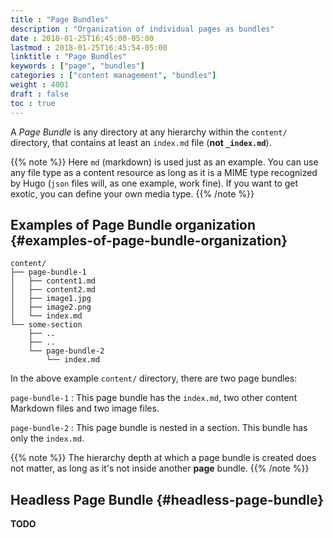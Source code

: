 ```yaml
---
title : "Page Bundles"
description : "Organization of individual pages as bundles"
date : 2018-01-25T16:45:00-05:00
lastmod : 2018-01-25T16:45:54-05:00
linktitle : "Page Bundles"
keywords : ["page", "bundles"]
categories : ["content management", "bundles"]
weight : 4001
draft : false
toc : true
---
```


A _Page Bundle_ is any directory at any hierarchy within the
`content/` directory, that contains at least an `index.md` file (**not
`_index.md`**).

{{% note %}}
Here `md` (markdown) is used just as an example. You can use any file
type as a content resource as long as it is a MIME type recognized by
Hugo (`json` files will, as one example, work fine). If you want to
get exotic, you can define your own media type.
{{% /note %}}


## Examples of Page Bundle organization {#examples-of-page-bundle-organization}

```text
content/
├── page-bundle-1
│   ├── content1.md
│   ├── content2.md
│   ├── image1.jpg
│   ├── image2.png
│   └── index.md
└── some-section
    ├── ..
    ├── ..
    └── page-bundle-2
        └── index.md
```

In the above example `content/` directory, there are two page bundles:

`page-bundle-1`
: This page bundle has the `index.md`, two other
    content Markdown files and two image files.

`page-bundle-2`
: This page bundle is nested in a section. This
    bundle has only the `index.md`.

{{% note %}}
The hierarchy depth at which a page bundle is created does not matter,
as long as it's not inside another **page** bundle.
{{% /note %}}


## Headless Page Bundle {#headless-page-bundle}

**TODO**
